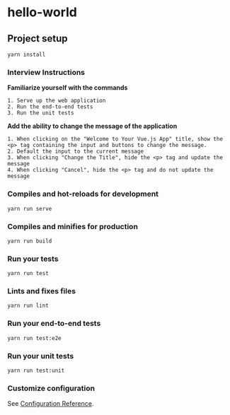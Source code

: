 # hello-world

## Project setup
```
yarn install
```

### Interview Instructions
**Familiarize yourself with the commands**
```
1. Serve up the web application
2. Run the end-to-end tests
3. Run the unit tests
```

**Add the ability to change the message of the application**
```
1. When clicking on the "Welcome to Your Vue.js App" title, show the <p> tag containing the input and buttons to change the message.
2. Default the input to the current message
3. When clicking "Change the Title", hide the <p> tag and update the message
4. When clicking "Cancel", hide the <p> tag and do not update the message
```

### Compiles and hot-reloads for development
```
yarn run serve
```

### Compiles and minifies for production
```
yarn run build
```

### Run your tests
```
yarn run test
```

### Lints and fixes files
```
yarn run lint
```

### Run your end-to-end tests
```
yarn run test:e2e
```

### Run your unit tests
```
yarn run test:unit
```

### Customize configuration
See [Configuration Reference](https://cli.vuejs.org/config/).
